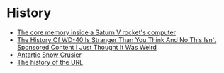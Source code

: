 # History
* [The core memory inside a Saturn V rocket's computer](http://www.righto.com/2020/03/the-core-memory-inside-saturn-v-rockets.html)
* [The History Of WD-40 Is Stranger Than You Think And No This Isn't Sponsored Content I Just Thought It Was Weird](https://jalopnik.com/the-history-of-wd-40-is-stranger-than-you-think-and-no-1841585147)
* [Antartic Snow Crusier](https://en.m.wikipedia.org/wiki/Antarctic_Snow_Cruiser)
* [The history of the URL](https://blog.cloudflare.com/the-history-of-the-url/)
